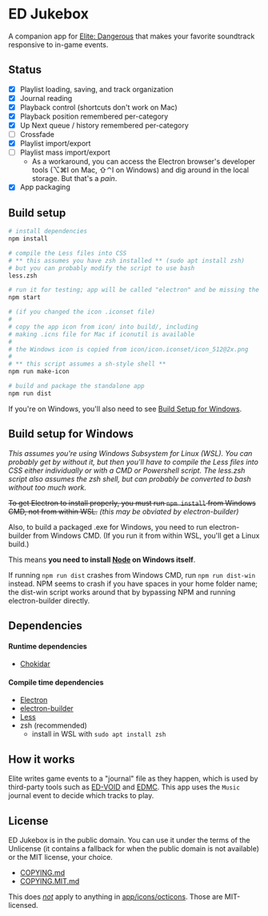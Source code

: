 # ED Jukebox

A companion app for [Elite: Dangerous][ed-official-site] that makes your favorite soundtrack responsive to in-game events.

## Status

- [x] Playlist loading, saving, and track organization
- [x] Journal reading
- [x] Playback control (shortcuts don't work on Mac)
- [x] Playback position remembered per-category
- [x] Up Next queue / history remembered per-category
- [ ] Crossfade
- [x] Playlist import/export
- [ ] Playlist mass import/export
	- As a workaround, you can access the Electron browser's developer tools (⌥⌘I on Mac, ⇧⌃I on Windows) and dig around in the local storage. But that's a _pain_.
- [x] App packaging

## Build setup

```bash
# install dependencies
npm install

# compile the Less files into CSS
# ** this assumes you have zsh installed ** (sudo apt install zsh)
# but you can probably modify the script to use bash
less.zsh

# run it for testing; app will be called "electron" and be missing the icon
npm start

# (if you changed the icon .iconset file)
#
# copy the app icon from icon/ into build/, including
# making .icns file for Mac if iconutil is available
#
# the Windows icon is copied from icon/icon.iconset/icon_512@2x.png
#
# ** this script assumes a sh-style shell **
npm run make-icon

# build and package the standalone app
npm run dist
```

If you're on Windows, you'll also need to see [Build Setup for Windows](#build-setup-for-windows).

## Build setup for Windows

_This assumes you're using Windows Subsystem for Linux (WSL). You can probably get by without it, but then you'll have to compile the Less files into CSS either individually or with a CMD or Powershell script. The less.zsh script also assumes the zsh shell, but can probably be converted to bash without too much work._

~~To get Electron to install properly, you must run `npm install` from Windows CMD, not from within WSL.~~ _(this may be obviated by electron-builder)_

Also, to build a packaged .exe for Windows, you need to run electron-builder from Windows CMD. (If you run it from within WSL, you'll get a Linux build.)

This means **you need to install [Node][nodejs] on Windows itself**.

If running `npm run dist` crashes from Windows CMD, run `npm run dist-win` instead. NPM seems to crash if you have spaces in your home folder name; the dist-win script works around that by bypassing NPM and running electron-builder directly.

## Dependencies

#### Runtime dependencies
- [Chokidar][chokidar]

#### Compile time dependencies

- [Electron][electron]
- [electron-builder](electron-builder)
- [Less][less]
- zsh (recommended)
	- install in WSL with `sudo apt install zsh`

## How it works

Elite writes game events to a "journal" file as they happen, which is used by third-party tools such as [ED-VOID][ed-void] and [EDMC][edmc]. This app uses the `Music` journal event to decide which tracks to play.

## License

ED Jukebox is in the public domain. You can use it under the terms of the Unlicense (it contains a fallback for when the public domain is not available) or the MIT license, your choice.

- [COPYING.md](COPYING.md)
- [COPYING.MIT.md](COPYING.MIT.md)

This does _[not](app/icons/octicons/LICENSE.md)_ apply to anything in [app/icons/octicons](app/icons/octicons). Those are MIT-licensed.

<!-- Links -->

[ed-official-site]: https://elitedangerous.com
[nodejs]: https://nodejs.org
[ed-void]: https://ed-void.com
[edmc]: https://github.com/Marginal/EDMarketConnector
[electron]: https://electronjs.org
[electron-builder]: https://electron.build
[less]: https://lesscss.org
[chokidar]: https://npmjs.com/package/chokidar
